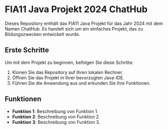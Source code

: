 # FIA11 Java Projekt 2024 ChatHub

Dieses Repository enthält das FIA11 Java Projekt für das Jahr 2024 mit dem Namen ChatHub. Es handelt sich um ein einfaches Projekt, das zu Bildungszwecken entwickelt wurde.

## Erste Schritte

Um mit dem Projekt zu beginnen, befolgen Sie diese Schritte:

1. Klonen Sie das Repository auf Ihren lokalen Rechner.
2. Öffnen Sie das Projekt in Ihrer bevorzugten Java-IDE.
3. Führen Sie die Anwendung aus und erkunden Sie ihre Funktionen.

## Funktionen

- **Funktion 1**: Beschreibung von Funktion 1.
- **Funktion 2**: Beschreibung von Funktion 2.
- **Funktion 3**: Beschreibung von Funktion 3.
